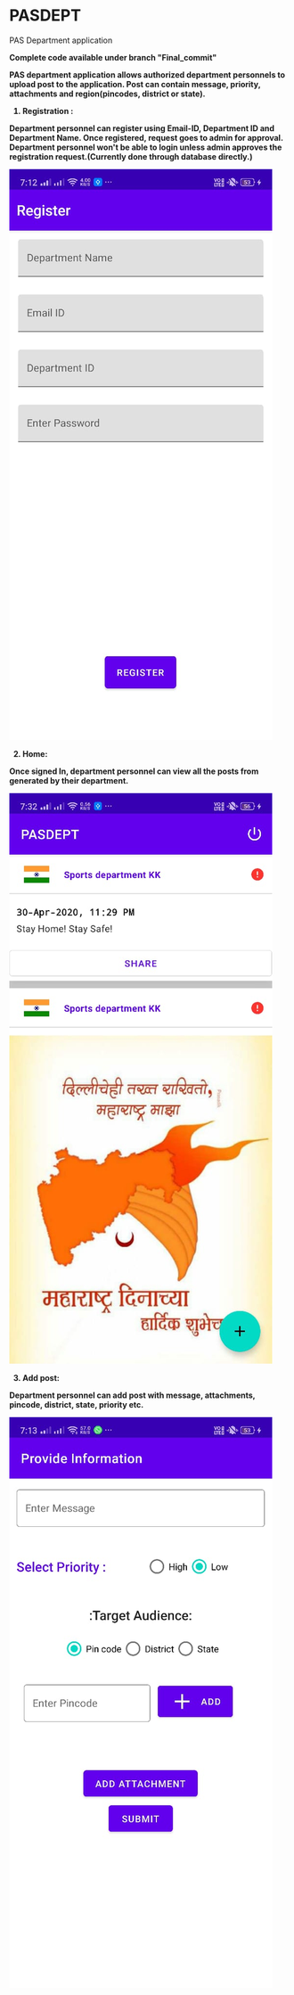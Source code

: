# PASDEPT

PAS Department application

<b>Complete code available under branch "Final_commit"<b>

PAS department application allows authorized department personnels to upload post to the application. Post can contain message, priority, attachments and region(pincodes, district or state).

1) Registration : 

Department personnel can register using Email-ID, Department ID and Department Name. 
Once registered, request goes to admin for approval. Department personnel won't be able to login unless admin approves the registration request.(Currently done through database directly.)

![](regostration_dept.jpeg)

2) Home: 

Once signed In, department personnel can view all the posts from generated by their department.

![](dept_home.jpeg)

3) Add post:

Department personnel can add post with message, attachments, pincode, district, state, priority etc.

![](dept_add_post.jpeg)
